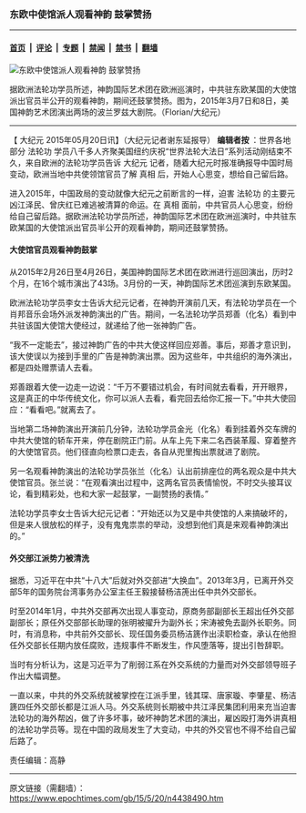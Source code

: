 ### 东欧中使馆派人观看神韵 鼓掌赞扬

---

#### [首页](../../../..?n4438490) &nbsp;|&nbsp; [评论](../../../../../epoch-comment?n4438490) &nbsp;|&nbsp; [专题](../../../../../epoch-special?n4438490) &nbsp;|&nbsp; [禁闻](../../../../../epoch-news?n4438490) &nbsp;|&nbsp; [禁书](../../../../../books?n4438490) &nbsp;|&nbsp; [翻墙](https://github.com/gfw-breaker/nogfw/blob/master/README.md?n4438490)


<div><img alt="东欧中使馆派人观看神韵 鼓掌赞扬" class="attachment-djy_600_400 size-djy_600_400 wp-post-image" src="https://i.epochtimes.com/assets/uploads/2015/05/1503100847291848-600x400.jpg"/>
<div class="caption">
 <p>
  据欧洲法轮功学员所述，神韵国际艺术团在欧洲巡演时，中共驻东欧某国的大使馆派出官员半公开的观看神韵，期间还鼓掌赞扬。图为，2015年3月7日和8日，美国神韵艺术团演出两场的波兰罗兹大剧院。（Florian/大纪元）
 </p>
</div></div><hr/><div class="post_content" id="artbody" itemprop="articleBody">
 <!-- article content begin -->
 <p>
  【
  <ok href="https://www.epochtimes.com/gb/tag/%E5%A4%A7%E7%BA%AA%E5%85%83.html">
   大纪元
  </ok>
  2015年05月20日讯】（大纪元记者谢东延报导）
  <b>
   编辑者按
  </b>
  ：世界各地部分
  <ok href="https://www.epochtimes.com/gb/tag/%E6%B3%95%E8%BD%AE%E5%8A%9F.html">
   法轮功
  </ok>
  学员八千多人齐聚美国纽约庆祝“世界法轮大法日”系列活动刚结束不久，来自欧洲的法轮功学员告诉
  <ok href="https://www.epochtimes.com/gb/tag/%E5%A4%A7%E7%BA%AA%E5%85%83.html">
   大纪元
  </ok>
  记者，随着大纪元时报准确报导中国时局变动，欧洲当地中共使领馆官员了解
  <ok href="https://www.epochtimes.com/gb/tag/%E7%9C%9F%E7%9B%B8.html">
   真相
  </ok>
  后，开始人心思变，想给自己留后路。
 </p>
 <p>
  进入2015年，中国政局的变动就像大纪元之前断言的一样，迫害
  <ok href="https://www.epochtimes.com/gb/tag/%E6%B3%95%E8%BD%AE%E5%8A%9F.html">
   法轮功
  </ok>
  的主要元凶江泽民、曾庆红已难逃被清算的命运。在
  <ok href="https://www.epochtimes.com/gb/tag/%E7%9C%9F%E7%9B%B8.html">
   真相
  </ok>
  面前，中共官员人心思变，纷纷给自己留后路。据欧洲法轮功学员所述，神韵国际艺术团在欧洲巡演时，中共驻东欧某国的大使馆派出官员半公开的观看神韵，期间还鼓掌赞扬。
 </p>
 <p>
  <h4>
   大使馆官员观看神韵鼓掌
  </h4>
  <p>
   从2015年2月26日至4月26日，美国神韵国际艺术团在欧洲进行巡回演出，历时2个月，在16个城市演出了43场。3月份的一天，神韵国际艺术团巡演到东欧某国。
  </p>
  <p>
   欧洲法轮功学员李女士告诉大纪元记者，在神韵开演前几天，有法轮功学员在一个肖邦音乐会场外派发神韵演出的广告。期间，一名法轮功学员郑善（化名）看到中共驻该国大使馆大使经过，就递给了他一张神韵广告。
  </p>
  <p>
   “我不一定能去”，接过神韵广告的中共大使这样回应郑善。事后，郑善才意识到，该大使误以为接到手里的广告是神韵演出票。因为这些年，中共组织的海外演出，都是四处赠票请人去看。
  </p>
  <p>
   郑善跟着大使一边走一边说：“千万不要错过机会，有时间就去看看，开开眼界，这是真正的中华传统文化，你可以派人去看，看完回去给你汇报一下。”中共大使回应：“看看吧。”就离去了。
  </p>
  <p>
   当地第二场神韵演出开演前几分钟，法轮功学员金光（化名）看到挂着外交车牌的中共大使馆的轿车开来，停在剧院正门前。从车上先下来二名西装革履、穿着整齐的大使馆官员。他们径直向检票口走去，各自从兜里掏出票就进了剧院。
  </p>
  <p>
   另一名观看神韵演出的法轮功学员张兰（化名）认出前排座位的两名观众是中共大使馆官员。张兰说：“在观看演出过程中，这两名官员表情愉悦，不时交头接耳议论，看到精彩处，也和大家一起鼓掌，一副赞扬的表情。”
  </p>
  <p>
   法轮功学员李女士告诉大纪元记者：“开始还以为又是中共使馆的人来搞破坏的，但是来人很放松的样子，没有鬼鬼祟祟的举动，没想到他们真是来观看神韵演出的。”
  </p>
  <p>
   <h4>
    外交部江派势力被清洗
   </h4>
   <p>
    据悉，习近平在中共“十八大”后就对外交部进“大换血”。2013年3月，已离开外交部5年的国务院台湾事务办公室主任王毅接替杨洁箎出任中共外交部长。
   </p>
   <p>
    时至2014年1月，中共外交部再次出现人事变动，原商务部副部长王超出任外交部副部长；原任外交部部长助理的张明被擢升为副外长；宋涛被免去副外长职务。同时，有消息称，中共前外交部长、现任国务委员杨洁篪作出渎职检查，承认在他担任外交部长任期内放任腐败，违规事件不断发生，作风堕落等，提出引咎辞职。
   </p>
   <p>
    当时有分析认为，这是习近平为了削弱江系在外交系统的力量而对外交部领导班子作出大幅调整。
   </p>
   <p>
    一直以来，中共的外交系统就被掌控在江派手里，钱其琛、唐家璇、李肇星、杨洁篪四任外交部长都是江派人马。外交系统则长期被中共江泽民集团利用来充当迫害法轮功的海外帮凶，做了许多坏事，破坏神韵艺术团的演出，雇凶殴打海外讲真相的法轮功学员等。现在中国的政局发生了大变动，中共的外交官也不得不给自己留后路了。
   </p>
   <p>
    责任编辑：高静
   </p>
   <p>
    <!-- article content end -->
    <div id="below_article_ad">
    </div>
   </p>
  </p>
 </p>
</div>


---

原文链接（需翻墙）：https://www.epochtimes.com/gb/15/5/20/n4438490.htm